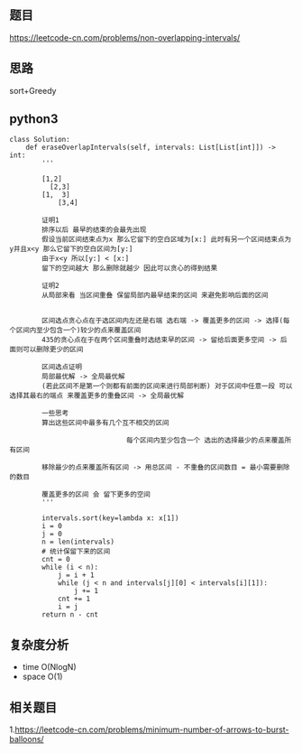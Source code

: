 ## 题目
https://leetcode-cn.com/problems/non-overlapping-intervals/

## 思路
sort+Greedy

## python3
```python3
class Solution:
    def eraseOverlapIntervals(self, intervals: List[List[int]]) -> int:
        '''

        [1,2]
          [2,3]
        [1,  3]
            [3,4]
       
        证明1
        排序以后 最早的结束的会最先出现 
        假设当前区间结束点为x 那么它留下的空白区域为[x:] 此时有另一个区间结束点为y并且x<y 那么它留下的空白区间为[y:]
        由于x<y 所以[y:] < [x:]
        留下的空间越大 那么删除就越少 因此可以贪心的得到结果

        证明2
        从局部来看 当区间重叠 保留局部内最早结束的区间 来避免影响后面的区间


        区间选点贪心点在于选区间内左还是右端 选右端 -> 覆盖更多的区间 -> 选择(每个区间内至少包含一个)较少的点来覆盖区间
        435的贪心点在于在两个区间重叠时选结束早的区间 -> 留给后面更多空间 -> 后面则可以删除更少的区间

        区间选点证明
        局部最优解 -> 全局最优解
        (若此区间不是第一个则都有前面的区间来进行局部判断) 对于区间中任意一段 可以选择其最右的端点 来覆盖更多的重叠区间 -> 全局最优解

        一些思考
        算出这些区间中最多有几个互不相交的区间 
        
                             每个区间内至少包含一个 选出的选择最少的点来覆盖所有区间 

        移除最少的点来覆盖所有区间 -> 用总区间 - 不重叠的区间数目 = 最小需要删除的数目

        覆盖更多的区间 会 留下更多的空间
        '''

        intervals.sort(key=lambda x: x[1])
        i = 0
        j = 0
        n = len(intervals)
        # 统计保留下来的区间
        cnt = 0
        while (i < n):
            j = i + 1
            while (j < n and intervals[j][0] < intervals[i][1]):
                j += 1
            cnt += 1    
            i = j
        return n - cnt

```

## 复杂度分析
* time O(NlogN)
* space O(1)

## 相关题目
1.https://leetcode-cn.com/problems/minimum-number-of-arrows-to-burst-balloons/
